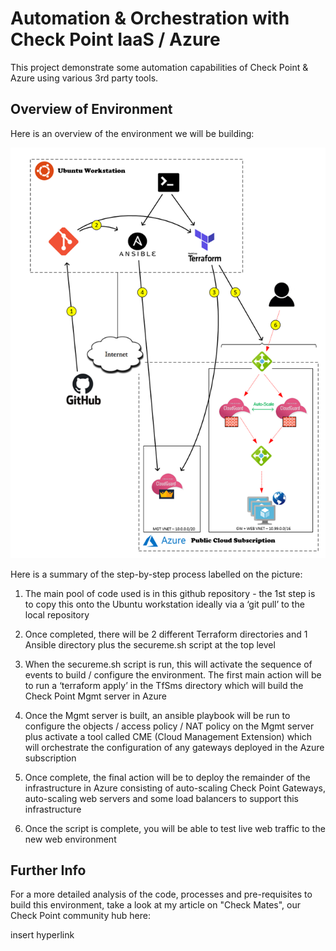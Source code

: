 # Automation & Orchestration with Check Point IaaS / Azure
This project demonstrate some automation capabilities of Check Point & Azure using various 3rd party tools.

## Overview of Environment
Here is an overview of the environment we will be building:

<p align="left">
<img width="800" src="overview.png"> </a>
</p>

Here is a summary of the step-by-step process labelled on the picture:

1.	The main pool of code used is in this github repository - the 1st step is to copy this onto the Ubuntu workstation ideally via a ‘git pull’ to the local repository

2.	Once completed, there will be 2 different Terraform directories and 1 Ansible directory plus the secureme.sh script at the top level
 
3.	When the secureme.sh script is run, this will activate the sequence of events to build / configure the environment.  The first main action will be to run a ‘terraform apply’ in the TfSms directory which will build the Check Point Mgmt server in Azure

4.	Once the Mgmt server is built, an ansible playbook will be run to configure the objects / access policy / NAT policy on the Mgmt server plus activate a tool called CME (Cloud Management Extension) which will orchestrate the configuration of any gateways deployed in the Azure subscription

5.	Once complete, the final action will be to deploy the remainder of the infrastructure in Azure consisting of auto-scaling Check Point Gateways, auto-scaling web servers and some load balancers to support this infrastructure 

6.	Once the script is complete, you will be able to test live web traffic to the new web environment

## Further Info
For a more detailed analysis of the code, processes and pre-requisites to build this environment, take a look at my article on "Check Mates", our Check Point community hub here:

insert hyperlink
